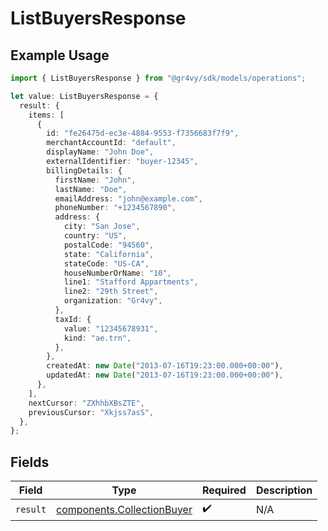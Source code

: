 # ListBuyersResponse

## Example Usage

```typescript
import { ListBuyersResponse } from "@gr4vy/sdk/models/operations";

let value: ListBuyersResponse = {
  result: {
    items: [
      {
        id: "fe26475d-ec3e-4884-9553-f7356683f7f9",
        merchantAccountId: "default",
        displayName: "John Doe",
        externalIdentifier: "buyer-12345",
        billingDetails: {
          firstName: "John",
          lastName: "Doe",
          emailAddress: "john@example.com",
          phoneNumber: "+1234567890",
          address: {
            city: "San Jose",
            country: "US",
            postalCode: "94560",
            state: "California",
            stateCode: "US-CA",
            houseNumberOrName: "10",
            line1: "Stafford Appartments",
            line2: "29th Street",
            organization: "Gr4vy",
          },
          taxId: {
            value: "12345678931",
            kind: "ae.trn",
          },
        },
        createdAt: new Date("2013-07-16T19:23:00.000+00:00"),
        updatedAt: new Date("2013-07-16T19:23:00.000+00:00"),
      },
    ],
    nextCursor: "ZXhhbXBsZTE",
    previousCursor: "Xkjss7asS",
  },
};
```

## Fields

| Field                                                                    | Type                                                                     | Required                                                                 | Description                                                              |
| ------------------------------------------------------------------------ | ------------------------------------------------------------------------ | ------------------------------------------------------------------------ | ------------------------------------------------------------------------ |
| `result`                                                                 | [components.CollectionBuyer](../../models/components/collectionbuyer.md) | :heavy_check_mark:                                                       | N/A                                                                      |